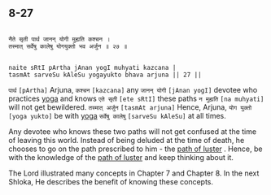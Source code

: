 ## 8-27


```shloka-sa

नैते सृती पार्थ जानन् योगी मुह्यति कश्चन ।
तस्मात् सर्वेषु कालेषु योगयुक्तो भव अर्जुन ॥ २७ ॥

```
```shloka-sa-hk

naite sRtI pArtha jAnan yogI muhyati kazcana |
tasmAt sarveSu kAleSu yogayukto bhava arjuna || 27 ||

```
`पार्थ` `[pArtha]` Arjuna, `कश्चन` `[kazcana]` any `जानन् योगी` `[jAnan yogI]` devotee who practices 
[yoga](6-20_to_6-23.md#yoga_state_of_being)
 and knows `एते सृती` `[ete sRtI]` these paths `न मुह्यति` `[na muhyati]` will not get bewildered. `तस्मात् अर्जुन` `[tasmAt arjuna]` Hence, Arjuna, `योग युक्तो` `[yoga yukto]` be with 
[yoga](6-20_to_6-23.md#yoga_state_of_being) `सर्वेषु कालेषु` `[sarveSu kAleSu]` at all times.

Any devotee who knows these two paths will not get confused at the time of leaving this world. Instead of being deluded at the time of death, he chooses to go on the path prescribed to him - the 
[path of luster](8-22.md#archiradi_dhumadi)
. Hence, be with the knowledge of the 
[path of luster](8-22.md#archiradi_dhumadi)
 and keep thinking about it. 

The Lord illustrated many concepts in Chapter 7 and Chapter 8. In the next Shloka, He describes the benefit of knowing these concepts.


